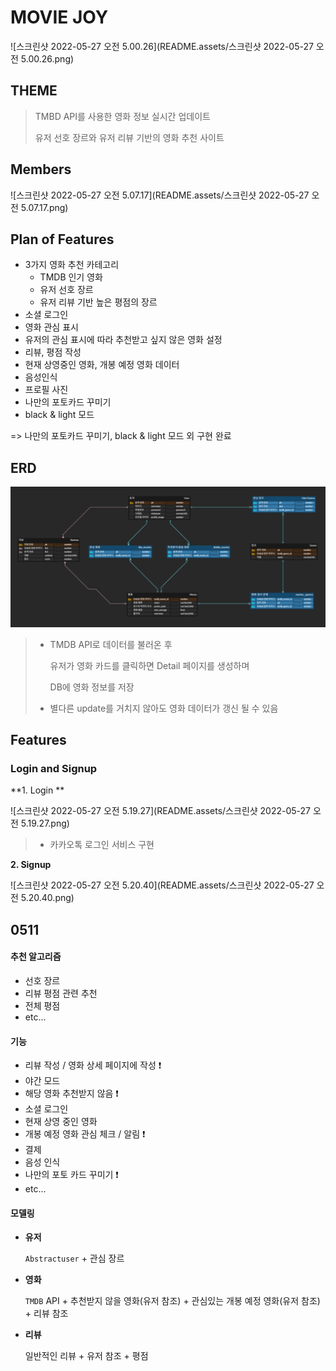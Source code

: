 # MOVIE JOY

![스크린샷 2022-05-27 오전 5.00.26](README.assets/스크린샷 2022-05-27 오전 5.00.26.png)



## THEME

> TMBD API를 사용한 영화 정보 실시간 업데이트
>
> 유저 선호 장르와 유저 리뷰 기반의 영화 추천 사이트



## Members

![스크린샷 2022-05-27 오전 5.07.17](README.assets/스크린샷 2022-05-27 오전 5.07.17.png)



##	Plan of Features

* 3가지 영화 추천 카테고리
  * TMDB 인기 영화
  * 유저 선호 장르
  * 유저 리뷰 기반 높은 평점의 장르
* 소셜 로그인 
* 영화 관심 표시
* 유저의 관심 표시에 따라 추천받고 싶지 않은 영화 설정
* 리뷰, 평점 작성
* 현재 상영중인 영화, 개봉 예정 영화 데이터
* 음성인식
* 프로필 사진 
* 나만의 포토카드 꾸미기
* black & light 모드

=> 나만의 포토카드 꾸미기, black & light 모드 외 구현 완료



## ERD

![img](README.assets/unknown-3595980.png)

> * TMDB API로 데이터를 불러온 후 
>
>   유저가 영화 카드를 클릭하면 Detail 페이지를 생성하며 
>
>   DB에 영화 정보를 저장
>
> * 별다른 update를 거치지 않아도 영화 데이터가 갱신 될 수 있음



## Features

### Login and Signup

**1. Login **

![스크린샷 2022-05-27 오전 5.19.27](README.assets/스크린샷 2022-05-27 오전 5.19.27.png)

> * 카카오톡 로그인 서비스 구현

**2. Signup**

![스크린샷 2022-05-27 오전 5.20.40](README.assets/스크린샷 2022-05-27 오전 5.20.40.png)





## 0511

#### 추천 알고리즘

- 선호 장르
- 리뷰 평점 관련 추천
- 전체 평점
- etc...

#### 기능

- 리뷰 작성 / 영화 상세 페이지에 작성 :exclamation:
- 야간 모드
- 해당 영화 추천받지 않음 :exclamation:
- 소셜 로그인
- 현재 상영 중인 영화
- 개봉 예정 영화 관심 체크 / 알림 :exclamation:
- 결제
- 음성 인식
- 나만의 포토 카드 꾸미기 :exclamation:
- etc...

#### 모델링

- **유저**

  `Abstractuser` + 관심 장르 

- **영화**

  `TMDB` API + 추천받지 않을 영화(유저 참조) + 관심있는 개봉 예정 영화(유저 참조) + 리뷰 참조

- **리뷰**

  일반적인 리뷰 + 유저 참조 + 평점 

